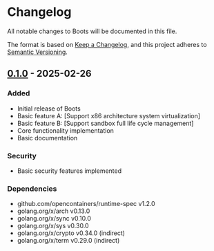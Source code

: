 # Changelog
All notable changes to Boots will be documented in this file.

The format is based on [Keep a Changelog](https://keepachangelog.com/en/1.0.0/),
and this project adheres to [Semantic Versioning](https://semver.org/spec/v2.0.0.html).

## [0.1.0] - 2025-02-26

### Added
- Initial release of Boots
- Basic feature A: [Support x86 architecture system virtualization]
- Basic feature B: [Support sandbox full life cycle management]
- Core functionality implementation
- Basic documentation

### Security
- Basic security features implemented

### Dependencies
- github.com/opencontainers/runtime-spec v1.2.0
- golang.org/x/arch v0.13.0
- golang.org/x/sync v0.10.0
- golang.org/x/sys v0.30.0
- golang.org/x/crypto v0.34.0 (indirect)
- golang.org/x/term v0.29.0 (indirect)

[0.1.0]: https://github.com/set-io/boots/releases/tag/v0.1.0